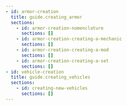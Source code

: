 ```yaml
---
- id: armor-creation
  title: guide.creating_armor
  sections:
    - id: armor-creation-nomenclature
      sections: []
    - id: armor-creation-creating-a-mechanic
      sections: []
    - id: armor-creation-creating-a-mod
      sections: []
    - id: armor-creation-creating-a-set
      sections: []
- id: vehicle-creation
  title: guide.creating_vehicles
  sections:
    - id: creating-new-vehicles
      sections: []
---
```


